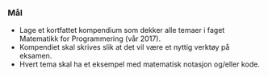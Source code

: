 ### Mål
- Lage et kortfattet kompendium som dekker alle temaer i faget Matematikk for Programmering (vår 2017).
- Kompendiet skal skrives slik at det vil være et nyttig verktøy på eksamen.
- Hvert tema skal ha et eksempel med matematisk notasjon og/eller kode.